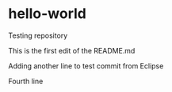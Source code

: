 # hello-world
Testing repository

This is the first edit of the README.md

Adding another line to test commit from Eclipse

Fourth line